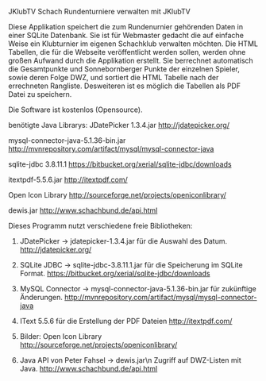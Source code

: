 JKlubTV Schach Rundenturniere verwalten mit JKlubTV

Diese Applikation speichert die zum Rundenurnier gehörenden Daten in einer SQLite Datenbank. Sie ist für Webmaster gedacht die auf einfache Weise ein Klubturnier im eigenen Schachklub verwalten möchten. Die HTML Tabellen, die für die Webseite veröffentlicht werden sollen, werden ohne großen Aufwand durch die Applikation erstellt. Sie berrechnet automatisch die Gesamtpunkte und Sonnebornberger Punkte der einzelnen Spieler, sowie deren Folge DWZ, und sortiert die HTML Tabelle nach der errechneten Rangliste. Desweiteren ist es möglich die Tabellen als PDF Datei zu speichern.

Die Software ist kostenlos (Opensource).

benötigte Java Librarys:
JDatePicker 1.3.4.jar http://jdatepicker.org/

mysql-connector-java-5.1.36-bin.jar http://mvnrepository.com/artifact/mysql/mysql-connector-java

sqlite-jdbc 3.8.11.1 https://bitbucket.org/xerial/sqlite-jdbc/downloads

itextpdf-5.5.6.jar http://itextpdf.com/

Open Icon Library http://sourceforge.net/projects/openiconlibrary/

dewis.jar http://www.schachbund.de/api.html

Dieses Programm nutzt verschiedene freie Bibliotheken:

1. JDatePicker -> jdatepicker-1.3.4.jar
    für die Auswahl des Datum.
    http://jdatepicker.org/

2. SQLite JDBC -> sqlite-jdbc-3.8.11.1.jar
    für die Speicherung im SQLite Format.
    https://bitbucket.org/xerial/sqlite-jdbc/downloads

3. MySQL Connector -> mysql-connector-java-5.1.36-bin.jar
    für zukünftige Änderungen.
    http://mvnrepository.com/artifact/mysql/mysql-connector-java

4. IText 5.5.6 
    für die Erstellung der PDF Dateien
    http://itextpdf.com/

5. Bilder: Open Icon Library
    http://sourceforge.net/projects/openiconlibrary/

6. Java API von Peter Fahsel -> dewis.jar\n Zugriff auf DWZ-Listen mit Java.
   http://www.schachbund.de/api.html